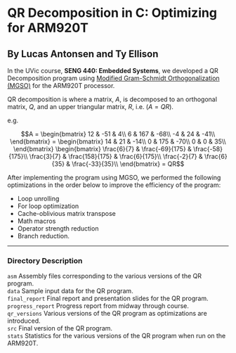 # QR Decomposition in C: Optimizing for ARM920T
## By Lucas Antonsen and Ty Ellison

In the UVic course, **SENG 440: Embedded Systems**, we developed a QR Decomposition program using [Modified Gram-Schmidt Orthogonalization (MGSO)](https://www.laurenthoeltgen.name/post/gram-schmidt/) for the ARM920T processor.

QR decomposition is where a matrix, $A$, is decomposed to an orthogonal matrix, $Q$, and an upper triangular matrix, $R$, i.e. $(A = QR)$.

e.g.

$$A = 
\begin{bmatrix}
12 & -51 & 4\\
6 & 167 & -68\\
-4 & 24 & -41\\
\end{bmatrix}
= \begin{bmatrix}
14 & 21 & -14\\
0 & 175 & -70\\ 
0 & 0 & 35\\
\end{bmatrix}
\begin{bmatrix}
\frac{6}{7} & \frac{-69}{175} & \frac{-58}{175}\\
\frac{3}{7} & \frac{158}{175} & \frac{6}{175}\\ 
\frac{-2}{7} & \frac{6}{35} & \frac{-33}{35}\\
\end{bmatrix}
= QR$$

After implementing the program using MGSO, we performed the following optimizations in the order below to improve the efficiency of the program:

- Loop unrolling
- For loop optimization
- Cache-oblivious matrix transpose
- Math macros
- Operator strength reduction
- Branch reduction.

---

### Directory Description

```asm``` Assembly files corresponding to the various versions of the QR program.  
```data``` Sample input data for the QR program.  
```final_report``` Final report and presentation slides for the QR program.  
```progress_report``` Progress report from midway through course.  
```qr_versions``` Various versions of the QR program as optimizations are introduced.  
```src``` Final version of the QR program.  
```stats``` Statistics for the various versions of the QR program when run on the ARM920T.
